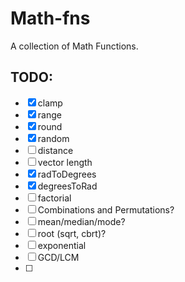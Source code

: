 # Math-fns

A collection of Math Functions.

## TODO:

- [x] clamp
- [x] range
- [x] round
- [x] random
- [ ] distance
- [ ] vector length
- [x] radToDegrees
- [x] degreesToRad
- [ ] factorial
- [ ] Combinations and Permutations?
- [ ] mean/median/mode?
- [ ] root (sqrt, cbrt)?
- [ ] exponential
- [ ] GCD/LCM
- [ ] 

